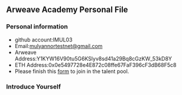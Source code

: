 ## Arweave Academy Personal File

### Personal information

- github account:IMUL03
- Email:mulyannortestnet@gmail.com
- Arweave Address:Y1KYW16V90tu5G6KSlyv8sd41a29Bq8cGzKW_53kD8Y
- ETH Address:0x0e5497728e4E872c08ffe67FaF396cF3dB68F5c8
- Please finish this [form](https://docs.google.com/forms/d/e/1FAIpQLSfWA5fIIcBgmRppm3jNz5vmf9Mai_QMVil-2pO4r7YKn_Zhtw/viewform?usp=sf_link) to join in the talent pool.

### Introduce Yourself

